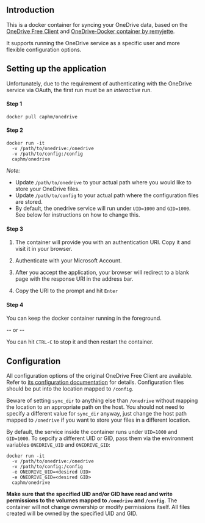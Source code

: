## Introduction

This is a docker container for syncing your OneDrive data, based on the
[OneDrive Free Client](https://github.com/skilion/onedrive) and [OneDrive-Docker container by remyjette](https://github.com/remyjette/OneDrive-Docker).

It supports running the OneDrive service as a specific user and more flexible configuration options.


## Setting up the application

Unfortunately, due to the requirement of authenticating with the OneDrive
service via OAuth, the first run must be an *interactive* run.

#### Step 1

```shell
docker pull caphm/onedrive
```

#### Step 2

```shell
docker run -it
  -v /path/to/onedrive:/onedrive
  -v /path/to/config:/config
  caphm/onedrive
```

*Note:*

* Update `/path/to/onedrive` to your actual path where you would like to store your OneDrive files.
* Update `/path/to/config` to your actual path where the configuration files are stored.
* By default, the onedrive service will run under `UID=1000` and `GID=1000`. See below for instructions on how to change this.

#### Step 3

1. The container will provide you with an authentication URI. Copy it and visit it in your browser.

2. Authenticate with your Microsoft Account.

3. After you accept the application, your browser will redirect to a blank page with the response URI in the address bar.

4. Copy the URI to the prompt and hit `Enter`

#### Step 4

You can keep the docker container running in the foreground.

-- or --

You can hit `CTRL-C` to stop it and then restart the container.

## Configuration

All configuration options of the original OneDrive Free Client are available. Refer to [its configuration documentation](https://github.com/skilion/onedrive#configuration) for details. Configuration files should be put into the location mapped to `/config`.

Beware of setting `sync_dir` to anything else than `/onedrive` without mapping the location to an appropriate path on the host. You should not need to specify a different value for `sync_dir` anyway, just change the host path mapped to `/onedrive` if you want to store your files in a different location.

By default, the service inside the container runs under `UID=1000` and `GID=1000`. To sepcify a different UID or GID, pass them via the environment variables `ONEDRIVE_UID` and `ONEDRIVE_GID`:

```shell
docker run -it
  -v /path/to/onedrive:/onedrive
  -v /path/to/config:/config
  -e ONEDRIVE_UID=<desired UID>
  -e ONEDRIVE_GID=<desired GID>
  caphm/onedrive
```

**Make sure that the specified UID and/or GID have read and write permissions to the volumes mapped to `/onedrive` and `/config`**.
The container will not change ownership or modify permissions itself. All files created will be owned by the specified UID and GID.